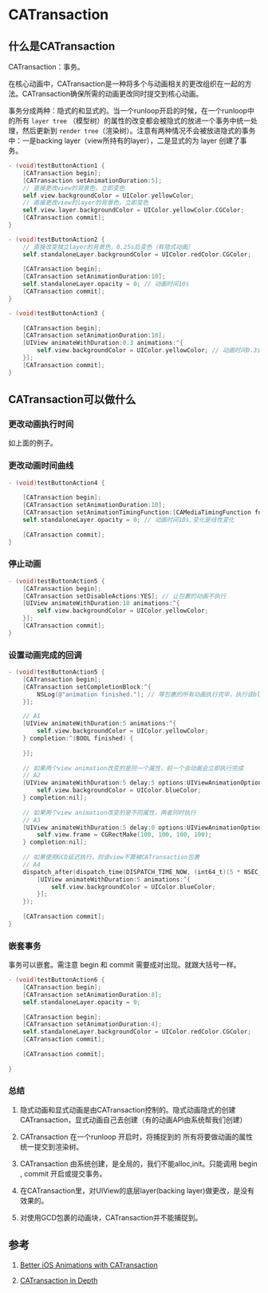 # CATransaction

## 什么是CATransaction

CATransaction：事务。

在核心动画中，CATransaction是一种将多个与动画相关的更改组织在一起的方法。CATransaction确保所需的动画更改同时提交到核心动画。

事务分成两种：隐式的和显式的。当一个runloop开启的时候，在一个runloop中的所有 `layer tree` （模型树）的属性的改变都会被隐式的放进一个事务中统一处理，然后更新到 `render tree`（渲染树）。注意有两种情况不会被放进隐式的事务中：一是backing layer（view所持有的layer），二是显式的为 layer 创建了事务。

```objectivec
- (void)testButtonAction1 {
    [CATransaction begin];
    [CATransaction setAnimationDuration:5];
    // 直接更改view的背景色，立即变色
    self.view.backgroundColor = UIColor.yellowColor;
    // 直接更改view的layer的背景色，立即变色
    self.view.layer.backgroundColor = UIColor.yellowColor.CGColor;
    [CATransaction commit];
}

- (void)testButtonAction2 {
    // 直接改变独立layer的背景色，0.25s后变色（有隐式动画）
    self.standaloneLayer.backgroundColor = UIColor.redColor.CGColor;
    
    [CATransaction begin];
    [CATransaction setAnimationDuration:10];
    self.standaloneLayer.opacity = 0; // 动画时间10s
    [CATransaction commit];
}

- (void)testButtonAction3 {
    
    [CATransaction begin];
    [CATransaction setAnimationDuration:10];
    [UIView animateWithDuration:0.3 animations:^{
        self.view.backgroundColor = UIColor.yellowColor; // 动画时间0.3s
    }];
    [CATransaction commit];
}
```

## CATransaction可以做什么

### 更改动画执行时间

如上面的例子。

### 更改动画时间曲线

```objectivec
- (void)testButtonAction4 {
    
    [CATransaction begin];
    [CATransaction setAnimationDuration:10];
    [CATransaction setAnimationTimingFunction:[CAMediaTimingFunction functionWithName:kCAMediaTimingFunctionLinear]];
    self.standaloneLayer.opacity = 0; // 动画时间10s,变化是线性变化
    
    [CATransaction commit];
}
```

### 停止动画

```objectivec
- (void)testButtonAction5 {
    [CATransaction begin];
    [CATransaction setDisableActions:YES]; // 让包裹的动画不执行
    [UIView animateWithDuration:10 animations:^{
        self.view.backgroundColor = UIColor.yellowColor;
    }];
    [CATransaction commit];
}
```

### 设置动画完成的回调

```objectivec
- (void)testButtonAction5 {
    [CATransaction begin];
    [CATransaction setCompletionBlock:^{
        NSLog(@"animation finished."); // 等包裹的所有动画执行完毕，执行该block
    }];

    // A1
    [UIView animateWithDuration:5 animations:^{
        self.view.backgroundColor = UIColor.yellowColor;
    } completion:^(BOOL finished) {
        
    }];
    
    // 如果两个view animation改变的是同一个属性，前一个会动画会立即执行完成
    // A2
    [UIView animateWithDuration:5 delay:5 options:UIViewAnimationOptionCurveEaseInOut animations:^{
        self.view.backgroundColor = UIColor.blueColor;
    } completion:nil];
    
    // 如果两个view animation改变的是不同属性，两者同时执行
    // A3
    [UIView animateWithDuration:5 delay:0 options:UIViewAnimationOptionCurveEaseInOut animations:^{
        self.view.frame = CGRectMake(100, 100, 100, 100);
    } completion:nil];
    
    // 如果使用GCD延迟执行，则该view不算被CATransaction包裹
    // A4
    dispatch_after(dispatch_time(DISPATCH_TIME_NOW, (int64_t)(5 * NSEC_PER_SEC)), dispatch_get_main_queue(), ^{
        [UIView animateWithDuration:5 animations:^{
            self.view.backgroundColor = UIColor.blueColor;
        }];
    });
    
    [CATransaction commit];
}
```

### 嵌套事务

事务可以嵌套。需注意 begin 和 commit 需要成对出现。就跟大括号一样。

```objectivec
- (void)testButtonAction6 {
    [CATransaction begin];
    [CATransaction setAnimationDuration:8];
    self.standaloneLayer.opacity = 0;
    
    [CATransaction begin];
    [CATransaction setAnimationDuration:4];
    self.standaloneLayer.backgroundColor = UIColor.redColor.CGColor;
    [CATransaction commit];
    
    [CATransaction commit];
    
}
```

### 总结

1. 隐式动画和显式动画是由CATransaction控制的。隐式动画隐式的创建CATransaction，显式动画自己去创建（有的动画API由系统帮我们创建）

2. CATransaction 在一个runloop 开启时，将捕捉到的 所有将要做动画的属性 统一提交到渲染树。

3. CATransaction 由系统创建，是全局的，我们不能alloc,init。只能调用 begin , commit 开启或提交事务。

4. 在CATransaction里，对UIView的底层layer(backing layer)做更改，是没有效果的。

5. 对使用GCD包裹的动画块，CATransaction并不能捕捉到。

## 参考

1. [Better iOS Animations with CATransaction](https://medium.com/@joncardasis/better-ios-animations-with-catransaction-72a7425673a6)

2. [CATransaction in Depth](https://www.calayer.com/core-animation/2016/05/17/catransaction-in-depth.html)